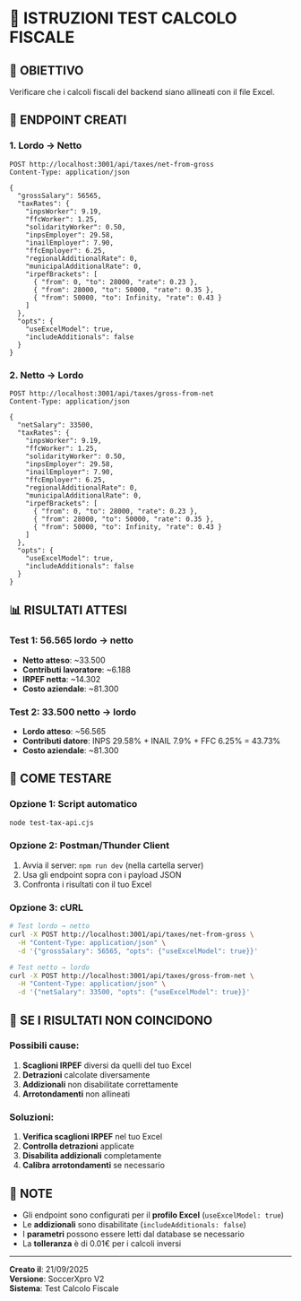 # 🧪 ISTRUZIONI TEST CALCOLO FISCALE

## 🎯 **OBIETTIVO**
Verificare che i calcoli fiscali del backend siano allineati con il file Excel.

## 🚀 **ENDPOINT CREATI**

### **1. Lordo → Netto**
```
POST http://localhost:3001/api/taxes/net-from-gross
Content-Type: application/json

{
  "grossSalary": 56565,
  "taxRates": {
    "inpsWorker": 9.19,
    "ffcWorker": 1.25,
    "solidarityWorker": 0.50,
    "inpsEmployer": 29.58,
    "inailEmployer": 7.90,
    "ffcEmployer": 6.25,
    "regionalAdditionalRate": 0,
    "municipalAdditionalRate": 0,
    "irpefBrackets": [
      { "from": 0, "to": 28000, "rate": 0.23 },
      { "from": 28000, "to": 50000, "rate": 0.35 },
      { "from": 50000, "to": Infinity, "rate": 0.43 }
    ]
  },
  "opts": { 
    "useExcelModel": true, 
    "includeAdditionals": false 
  }
}
```

### **2. Netto → Lordo**
```
POST http://localhost:3001/api/taxes/gross-from-net
Content-Type: application/json

{
  "netSalary": 33500,
  "taxRates": {
    "inpsWorker": 9.19,
    "ffcWorker": 1.25,
    "solidarityWorker": 0.50,
    "inpsEmployer": 29.58,
    "inailEmployer": 7.90,
    "ffcEmployer": 6.25,
    "regionalAdditionalRate": 0,
    "municipalAdditionalRate": 0,
    "irpefBrackets": [
      { "from": 0, "to": 28000, "rate": 0.23 },
      { "from": 28000, "to": 50000, "rate": 0.35 },
      { "from": 50000, "to": Infinity, "rate": 0.43 }
    ]
  },
  "opts": { 
    "useExcelModel": true, 
    "includeAdditionals": false 
  }
}
```

## 📊 **RISULTATI ATTESI**

### **Test 1: 56.565 lordo → netto**
- **Netto atteso**: ~33.500
- **Contributi lavoratore**: ~6.188
- **IRPEF netta**: ~14.302
- **Costo aziendale**: ~81.300

### **Test 2: 33.500 netto → lordo**
- **Lordo atteso**: ~56.565
- **Contributi datore**: INPS 29.58% + INAIL 7.9% + FFC 6.25% = 43.73%
- **Costo aziendale**: ~81.300

## 🔧 **COME TESTARE**

### **Opzione 1: Script automatico**
```bash
node test-tax-api.cjs
```

### **Opzione 2: Postman/Thunder Client**
1. Avvia il server: `npm run dev` (nella cartella server)
2. Usa gli endpoint sopra con i payload JSON
3. Confronta i risultati con il tuo Excel

### **Opzione 3: cURL**
```bash
# Test lordo → netto
curl -X POST http://localhost:3001/api/taxes/net-from-gross \
  -H "Content-Type: application/json" \
  -d '{"grossSalary": 56565, "opts": {"useExcelModel": true}}'

# Test netto → lordo
curl -X POST http://localhost:3001/api/taxes/gross-from-net \
  -H "Content-Type: application/json" \
  -d '{"netSalary": 33500, "opts": {"useExcelModel": true}}'
```

## 🐛 **SE I RISULTATI NON COINCIDONO**

### **Possibili cause:**
1. **Scaglioni IRPEF** diversi da quelli del tuo Excel
2. **Detrazioni** calcolate diversamente
3. **Addizionali** non disabilitate correttamente
4. **Arrotondamenti** non allineati

### **Soluzioni:**
1. **Verifica scaglioni IRPEF** nel tuo Excel
2. **Controlla detrazioni** applicate
3. **Disabilita addizionali** completamente
4. **Calibra arrotondamenti** se necessario

## 📝 **NOTE**
- Gli endpoint sono configurati per il **profilo Excel** (`useExcelModel: true`)
- Le **addizionali** sono disabilitate (`includeAdditionals: false`)
- I **parametri** possono essere letti dal database se necessario
- La **tolleranza** è di 0.01€ per i calcoli inversi

---
**Creato il**: 21/09/2025  
**Versione**: SoccerXpro V2  
**Sistema**: Test Calcolo Fiscale











